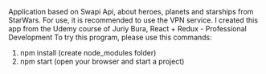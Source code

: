 Application based on Swapi Api, about heroes, planets and starships from StarWars. For use, it is recommended to use the VPN service. I created this app from the Udemy course of Juriy Bura, React + Redux - Professional Development
To try this program, please use this commands:
1. npm install (create node_modules folder)
2. npm start (open your browser and start a project)
